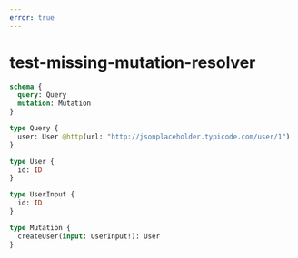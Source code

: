 ```yaml
---
error: true
---
```


# test-missing-mutation-resolver

```graphql @config
schema {
  query: Query
  mutation: Mutation
}

type Query {
  user: User @http(url: "http://jsonplaceholder.typicode.com/user/1")
}

type User {
  id: ID
}

type UserInput {
  id: ID
}

type Mutation {
  createUser(input: UserInput!): User
}
```
